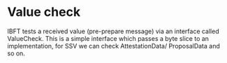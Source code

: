 # Value check

IBFT tests a received value (pre-prepare message) via an interface called ValueCheck. 
This is a simple interface which passes a byte slice to an implementation, for SSV we can check AttestationData/ ProposalData and so on.